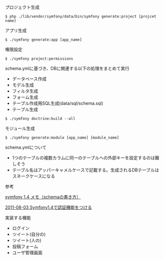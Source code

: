 プロジェクト生成

```shell
$ php ./lib/vendor/symfony/data/bin/symfony generate:project [projcet name]
```

アプリ生成

```shell
$ ./symfony generate:app [app_name]
```

権限設定

```shell
$ ./symfony project:permissions
```

schema.ymlに基づき、DBに関連する以下の処理をまとめて実行

* データベース作成
* モデル生成
* フィルタ生成
* フォーム生成
* テーブル作成用SQL生成(data/sql/schema.sql)
* テーブル生成

```shell
$ ./symfony doctrine:build --all
```

モジュール生成

```shell
$ ./symfony generate:module [app_name] [module_name]
```


schema.ymlについて

* 1つのテーブルの複数カラムに同一のテーブルへの外部キーを設定するのは難しそう
* テーブル名はアッパーキャメルケースで記載する。生成されるDBテーブルはスネークケースになる

参考

[symfony 1.4 メモ（schemaの書き方）](https://qiita.com/shotets/items/f55d9e625c78bb8f05e6)

[2011-08-03 Symfony1.4で認証機能をつける](http://d.hatena.ne.jp/Kmusiclife/20110803/1312344314)


実装する機能

* ログイン
* ツイート(自分の)
* ツイート(人の)
* 投稿フォーム
* ユーザ管理画面


